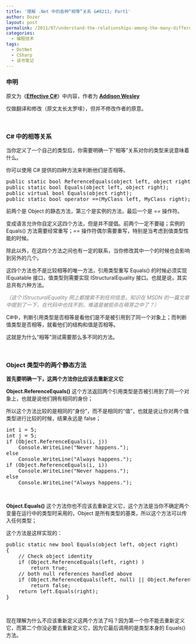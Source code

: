 ```yaml
---
title: '理解 .Net 中的各种“相等”关系 &#8211; Part1'
author: Dozer
layout: post
permalink: /2011/07/understand-the-relationships-among-the-many-different-concepts-of-equality-part1/
categories:
  - 编程技术
tags:
  - DotNet
  - CSharp
  - 读书笔记
---
```


### 申明

原文为《<a href="http://books.google.com/books?id=6qkSQQAACAAJ" target="_blank"><strong>Effective C#</strong></a>》中内容，作者为 <a href="http://www.google.com/search?q=Addison+Wesley" target="_blank"><strong>Addison Wesley</strong></a>

仅做翻译和修改（原文太长太罗嗦），但并不修改作者的原意。

&nbsp;

### C# 中的相等关系

当你定义了一个自己的类型后，你需要明确一下“相等”关系对你的类型来说意味着什么。

你可以使用 C# 提供的四种方法来判断他们是否相等。

<pre class="brush:csharp">public static bool ReferenceEquals(object left, object right);
public static bool Equals(object left, object right);
public virtual bool Equals(object right);
public static bool operator ==(MyClass left, MyClass right);</pre>

前两个是 Object 的静态方法，第三个是实例的方法，最后一个是 == 操作符。

变成语言允许你自定义这四个方法，但是并不提倡。前两个一定不要碰；实例的 Equals() 方法需要经常重写；== 操作符偶尔需要重写，特别是当考虑到值类型性能的时候。

除此以外，在这四个方法之间也有一定的联系，当你修改其中一个的时候也会影响到另外的几个。

<!--more-->

这四个方法也不是比较相等的唯一方法，引用类型重写 Equals() 的时候必须实现 IEquatable<T> 接口，值类型则需要实现 IStructuralEquality 接口。也就是说，其实总共有六种方法。

*<span style="color: #808080;">（这个 IStructuralEquality 网上都搜索不到任何信息，知识在 MSDN 的一篇文章中提到了一下，在代码中也找不到，难道是被扼杀在萌芽之中了？）</span>*

C#中，判断引用类型是否相等是看他们是不是被引用到了同一个对象上；而判断值类型是否相等，就看他们的结构和值是否相等。

这就是为什么“相等”测试需要那么多不同的方法。

&nbsp;

### Object 类型中的两个静态方法

**首先要明确一下，这两个方法你比应该去重新定义它**

**Object.ReferenceEquals()** 这个方法返回两个引用类型是否被引用到了同一个对象上，也就是说他们拥有相同的身份；

所以这个方法比较的是相同的“身份”，而不是相同的“值”，也就是说让你对两个值类型进行比较的时候，结果永远是 false；

<pre class="brush:csharp">int i = 5;
int j = 5;
if (Object.ReferenceEquals(i, j))
	Console.WriteLine("Never happens.");
else
	Console.WriteLine("Always happens.");
if (Object.ReferenceEquals(i, i))
	Console.WriteLine("Never happens.");
else
	Console.WriteLine("Always happens.");</pre>

&nbsp;

**Object.Equals()** 这个方法你也不应该去重新定义它，这个方法是当你不确定两个变量在运行中的类型时采用的，Object 是所有类型的基类，所以这个方法可以传入任何类型；

这个方法是这样实现的：

<pre class="brush:csharp">public static new bool Equals(object left, object right)
{
	// Check object identity
	if (Object.ReferenceEquals(left, right) )
		return true;
	// both null references handled above
	if (Object.ReferenceEquals(left, null) || Object.ReferenceEquals(right, null))
		return false;
	return left.Equals(right);
}</pre>

&nbsp;

现在理解为什么不应该重新定义这两个方法了吗？因为第一个你不能去重新定义它，而第二个你没必要去重新定义它，因为它最后调用的是类型本身的 Equals() 方法。

